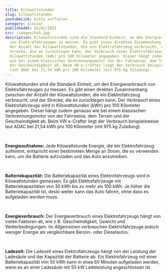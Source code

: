 ```yaml
---
title: Kilowattstunden
slug: kilowattstunden
youtubeLink: bitte auffuelen
category: glossar
publishedAt: 03/02/2023
src: /images/kwh.jpg
description: Kilowattstunden sind die Standard-Einheit, um den Energieverbrauch
  von Elektrofahrzeugen zu messen. Es gibt einen direkten Zusammenhang zwischen
  der Anzahl der Kilowattstunden, die ein Elektrofahrzeug verbraucht, und der
  Strecke, die es zurücklegen kann. Der Verbrauch eines Elektrofahrzeugs wird in
  Kilowattstunden (kWh) pro 100 Kilometer angegeben. Dieser hängt zudem genauso
  wie bei einem klassischen Verbrennungsmotor von der Fahrweise, dem Terrain und
  der Geschwindigkeit ab. Beim VW e-Crafter liegt der Verbrauch beispielsweise
  laut ADAC bei 21,54 kWh pro 100 Kilometer (mit 975 kg Zuladung).
---
```

Kilowattstunden sind die Standard-Einheit, um den Energieverbrauch von Elektrofahrzeugen zu messen. Es gibt einen direkten Zusammenhang zwischen der Anzahl der Kilowattstunden, die ein Elektrofahrzeug verbraucht, und der Strecke, die es zurücklegen kann. Der Verbrauch eines Elektrofahrzeugs wird in Kilowattstunden (kWh) pro 100 Kilometer angegeben. Dieser hängt zudem genauso wie bei einem klassischen Verbrennungsmotor von der Fahrweise, dem Terrain und der Geschwindigkeit ab. Beim VW e-Crafter liegt der Verbrauch beispielsweise laut ADAC bei 21,54 kWh pro 100 Kilometer (mit 975 kg Zuladung). 

<br />

**Energieaufnahme:** Jede Kilowattstunde Energie, die ein Elektrofahrzeug aufnimmt, entspricht einer bestimmten Menge an Strom, die es verwenden kann, um die Batterie aufzuladen und das Auto anzutreiben.

<br />

**Batteriekapazität:** Die Batteriekapazität eines Elektrofahrzeugs wird in Kilowattstunden gemessen. Es gibt Elektrofahrzeuge mit Batteriekapazitäten von 30 kWh bis zu mehr als 100 kWh. Je höher die Batteriekapazität ist, desto weiter kann das Auto fahren, ohne dass es aufgeladen werden muss.

<br />

**Energieverbrauch:** Der Energieverbrauch eines Elektrofahrzeugs hängt von vielen Faktoren ab, wie z.B. Geschwindigkeit, Gewicht und Wetterbedingungen. Im Allgemeinen verbrauchen Elektrofahrzeuge jedoch weniger Energie als vergleichbare Benzin- oder Dieselautos.

<br />

**Ladezeit:** Die Ladezeit eines Elektrofahrzeugs hängt von der Leistung der Ladesäule und der Kapazität der Batterie ab. Ein Elektrofahrzeug mit einer Batteriekapazität von 50 kWh kann in etwa 60 Minuten aufgeladen werden, wenn es an einer Ladesäule mit 50 kW Ladeleistung angeschlossen ist.